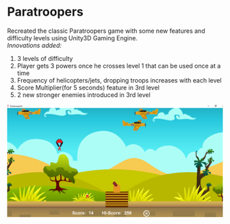 # Paratroopers

Recreated the classic Paratroopers game with some new features and difficulty levels using Unity3D Gaming Engine. <br />
*Innovations added:*
1. 3 levels of difficulty
2. Player gets 3 powers once he crosses level 1 that can be used once at a time
3. Frequency of helicopters/jets, dropping troops increases with each level
4. Score Multiplier(for 5 seconds) feature in 3rd level
5. 2 new stronger enemies introduced in 3rd level

![picture](Level1.png)

